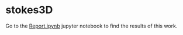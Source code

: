 # stokes3D

Go to the [Report.ipynb](https://github.com/WavefrontEngUB/stokes3D/blob/master/Report.ipynb) jupyter notebook to find the results of this work.

